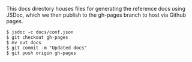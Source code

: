 This docs directory houses files for generating the reference docs
using JSDoc, which we then publish to the gh-pages branch to host via
Github pages.

```
$ jsdoc -c docs/conf.json
$ git checkout gh-pages
$ mv out docs
$ git commit -m "Updated docs"
$ git push origin gh-pages
```